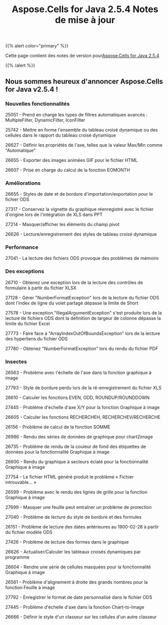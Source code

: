 ﻿---
title: Aspose.Cells for Java 2.5.4 Notes de mise à jour
type: docs
weight: 50
url: /fr/java/aspose-cells-for-java-2-5-4-release-notes/
---
{{% alert color="primary" %}} 

 Cette page contient des notes de version pour[Aspose.Cells for Java 2.5.4](https://downloads.aspose.com/cells/java/new-releases/aspose.cells-for-java-2.5.4/)

{{% /alert %}} 
## **Nous sommes heureux d'annoncer Aspose.Cells for Java v2.5.4 !**
### **Nouvelles fonctionnalités**
25051 - Prend en charge les types de filtres automatiques avancés : MultipleFilter, DynamicFilter, IconFilter

 25742 - Mettre en forme l'ensemble du tableau croisé dynamique ou des cellules dans le rapport du tableau croisé dynamique

 26627 - Définir les propriétés de l'axe, telles que la valeur Max/Min comme "Automatique"

 26655 - Exporter des images animées GIF pour le fichier HTML

 26607 - Prise en charge du calcul de la fonction EOMONTH
### **Améliorations**
 26655 - Styles de date et de bordure d'importation/exportation pour le fichier ODS

 27317 - Conservez la vignette du graphique réenregistré avec le fichier d'origine lors de l'intégration de XLS dans PPT

 27214 - Masquer/afficher les éléments du champ pivot

 26626 - Lecture/enregistrement des styles de tableau croisé dynamique
### **Performance**
 27041 - La lecture des fichiers ODS provoque des problèmes de mémoire
### **Des exceptions**
 26710 - Obtenez une exception lors de la lecture des contrôles de formulaire à partir du fichier XLSX

 27128 - Gérer "NumberFormatException" lors de la lecture du fichier ODS dont l'index de ligne du volet partagé dépasse la limite de Short

27578 - Une exception "IllegalArgumentException" s'est produite lors de la lecture de fichiers ODS dont la définition de largeur de colonne dépasse la limite du fichier Excel

 27773 - Faire face à "ArrayIndexOutOfBoundsException" lors de la lecture des hyperliens du fichier ODS

 27780 - Obtenez "NumberFormatException" lors du rendu du fichier PDF
### **Insectes**
 26563 - Problème avec l'échelle de l'axe dans la fonction graphique à image

 27793 - Style de bordure perdu lors de la ré-enregistrement du fichier XLS

 26610 - Calculer les fonctions EVEN, ODD, ROUNDUP/ROUNDDOWN

 27445 - Problème d'échelle d'axe X/Y pour la fonction Graphique à image

 26605 - Calculer les fonctions RECHERCHEH, RECHERCHEV/RECHERCHE

 26156 - Problème de calcul de la fonction SOMME

 26986 - Rendu des séries de données de graphique pour chart2image

 26735 - Problème de rendu de la couleur de fond des étiquettes de données pour la fonctionnalité Graphique à image

 26600 - Rendu du graphique à secteurs éclaté pour la fonctionnalité Graphique à image

 27754 - Le fichier HTML généré produit le problème « Fichier introuvable… »

26599 - Problème avec le rendu des lignes de grille pour la fonction Graphique à image

 27699 - Masquer une feuille peut entraîner un problème de protection

 27040 - Problème de lecture du style de bordure et des formules

 26151 - Problème de lecture des dates antérieures au 1900-02-28 à partir du fichier modèle ODS

 27426 - Problème de lecture des formes dans le graphique

 26626 - Actualiser/Calculer les tableaux croisés dynamiques par programme

 26604 - Rendre une série de cellules masquées pour la fonctionnalité Graphique à image

 26561 - Problème d'alignement à droite des grands nombres pour la fonction Feuille à image

 27792 - Enregistrer le format de date personnalisé dans le fichier ODS

 27445 - Problème d'échelle d'axe dans la fonction Chart-to-Image

 26666 - Définir le style d'un classeur sur les cellules d'un autre classeur
